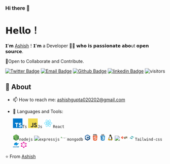 ### Hi there 👋

<!--
**Ashish020202/Ashish020202** is a ✨ _special_ ✨ repository because its `README.md` (this file) appears on your GitHub profile.

Here are some ideas to get you started:

- 🔭 I’m currently working on ...
- 🌱 I’m currently learning ...
- 👯 I’m looking to collaborate on ...
- 🤔 I’m looking for help with ...
- 💬 Ask me about ...
- 📫 How to reach me: ...
- 😄 Pronouns: ...
- ⚡ Fun fact: ...
-->
# 𝗛𝗲𝗹𝗹𝗼！ 


𝗜'𝗺 [Ashish](https://github.com/ashish020202)！𝗜'𝗺 a Developer 👨‍💻 𝘄𝗵𝗼 𝗶𝘀 𝗽𝗮𝘀𝘀𝗶𝗼𝗻𝗮𝘁𝗲 𝗮𝗯𝗼ut 𝗼𝗽𝗲𝗻 𝘀𝗼𝘂𝗿𝗰𝗲.

 👯Open to Collaborate and Contribute.

[![Twitter Badge](https://img.shields.io/badge/-Twitter-1da1f2?style=flat-square&labelColor=1da1f2&logo=twitter&logoColor=white&link=https://twitter.com/ashishk020202)](https://twitter.com/ashishk020202)
[![Email Badge](https://img.shields.io/badge/-Email-c14438?style=flat-square&logo=Gmail&logoColor=white&link=mailto:ashishgupta020202.com)](mailto:ashishgupta020202@gmail.com)
[![Github Badge](https://img.shields.io/badge/-Github-232323?style=flat-square&logo=Github&logoColor=white&link=https://github.com/ashish020202)](https://github.com/ashish020202)
[![linkedin Badge](https://img.shields.io/badge/-linkedin-232323?style=flat-square&logo=linkedin&logoColor=blue&link=https://linkedin.com/in/ashish020202)](https://linkedin.com/in/ashish020202)
![visitors](https://visitor-badge.laobi.icu/badge?page_id=ashish020202)



## 🧐 About

- 📫 How to reach me: ashishgupta020202@gmail.com
- 🌱 Languages and Tools: 

    <div>
        <code><img height="30" src="https://raw.githubusercontent.com/github/explore/80688e429a7d4ef2fca1e82350fe8e3517d3494d/topics/typescript/typescript.png">Ts</code>
        <code><img height="30" src="https://raw.githubusercontent.com/github/explore/80688e429a7d4ef2fca1e82350fe8e3517d3494d/topics/javascript/javascript.png">Js</code>
         <code><img height="30" src="https://raw.githubusercontent.com/github/explore/80688e429a7d4ef2fca1e82350fe8e3517d3494d/topics/react/react.png">React</code>
        </br>
        </br> <code><img height="20" 
         src="https://raw.githubusercontent.com/github/explore/80688e429a7d4ef2fca1e82350fe8e3517d3494d/topics/nodejs/nodejs.png">nodejs</code>    <code><img height="20" src="https://raw.githubusercontent.com/github/explore/80688e429a7d4ef2fca1e82350fe8e3517d3494d/topics/expressjs/expressjs.png">expressjs</code>  <code><img height="20" src="https://raw.githubusercontent.com/github/explore/80688e429a7d4ef2fca1e82350fe8e3517d3494d/topics/mongodb/mongodb.png">mongodb</code>
        <code><img height="20" src="https://raw.githubusercontent.com/github/explore/80688e429a7d4ef2fca1e82350fe8e3517d3494d/topics/cpp/cpp.png"></code>
        <code><img height="20" src="https://raw.githubusercontent.com/github/explore/80688e429a7d4ef2fca1e82350fe8e3517d3494d/topics/html/html.png"></code>
        <code><img height="20" src="https://raw.githubusercontent.com/github/explore/80688e429a7d4ef2fca1e82350fe8e3517d3494d/topics/css/css.png"></code>
        <code><img height="20" src="https://raw.githubusercontent.com/github/explore/80688e429a7d4ef2fca1e82350fe8e3517d3494d/topics/linux/linux.png"></code>
        <code><img height="20" src="https://cdn.svgporn.com/logos/visual-studio-code.svg"></code>
        <code><img height="20" src="https://raw.githubusercontent.com/github/explore/80688e429a7d4ef2fca1e82350fe8e3517d3494d/topics/git/git.png"></code>
        <code><img height="20" src="https://raw.githubusercontent.com/github/explore/80688e429a7d4ef2fca1e82350fe8e3517d3494d/topics/tailwind/tailwind.png">Tailwind-css</code> 
         <code><img height="20" src="https://raw.githubusercontent.com/github/explore/80688e429a7d4ef2fca1e82350fe8e3517d3494d/topics/docker/docker.png"></code>
           <code><img height="20" src="https://raw.githubusercontent.com/github/explore/80688e429a7d4ef2fca1e82350fe8e3517d3494d/topics/graphql/graphql.png"></code>
        
    </div>


⭐️ From [Ashish](https://github.com/ashish020202)
